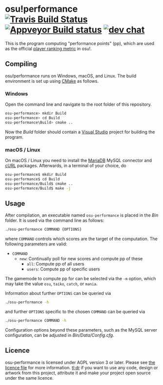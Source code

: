 # osu!performance [![Travis Build Status](https://travis-ci.org/ppy/osu-performance.svg?branch=master)](https://travis-ci.org/ppy/osu-performance) [![Appveyor Build status](https://ci.appveyor.com/api/projects/status/4xvd8p8ulci07d82?svg=true)](https://ci.appveyor.com/project/Tom94/osu-performance) [![dev chat](https://discordapp.com/api/guilds/188630481301012481/widget.png?style=shield)](https://discord.gg/ppy)

This is the program computing "performance points" (pp), which are used as the official [player ranking metric](https://osu.ppy.sh/p/pp) in osu!.

## Compiling

osu!performance runs on Windows, macOS, and Linux. The build environment is set up using [CMake](https://cmake.org/) as follows.

### Windows

Open the command line and navigate to the root folder of this repository.

```sh
osu-performance> mkdir Build
osu-performance> cd Build
osu-performance\Build> cmake ..
```

Now the _Build_ folder should contain a [Visual Studio](https://www.visualstudio.com/) project for building the program.

### macOS / Linux

On macOS / Linux you need to install the [MariaDB](https://mariadb.org/) MySQL connector and [cURL](https://curl.haxx.se/) packages. Afterwards, in a terminal of your choice, do

```sh
osu-performance$ mkdir Build
osu-performance$ cd Build
osu-performance/Build$ cmake ..
osu-performance/Build$ make -j
```

## Usage

After compilation, an executable named `osu-performance` is placed in the _Bin_ folder. It is used via the command line as follows:

```sh
./osu-performance COMMAND {OPTIONS}
```

where `COMMAND` controls which scores are the target of the computation.
The following parameters are valid:

* `COMMAND`
  * `new`: Continually poll for new scores and compute pp of these
	* `all`: Compute pp of all users
	* `users`: Compute pp of specific users

The gamemode to compute pp for can be selected via the `-m` option, which may take the value `osu`, `taiko`, `catch`, or `mania`.

Information about further `OPTIONS` can be queried via

```sh
./osu-performance -h
```

and further `OPTIONS` specific to the chosen `COMMAND` can be queried via

```sh
./osu-performance COMMAND -h
```

Configuration options beyond these parameters, such as the MySQL server configuration, can be adjusted in _Bin/Data/Config.cfg_.

## Licence

osu-performance is licensed under AGPL version 3 or later. Please see [the licence file](LICENCE) for more information. [tl;dr](https://tldrlegal.com/license/gnu-affero-general-public-license-v3-(agpl-3.0)) if you want to use any code, design or artwork from this project, attribute it and make your project open source under the same licence.
